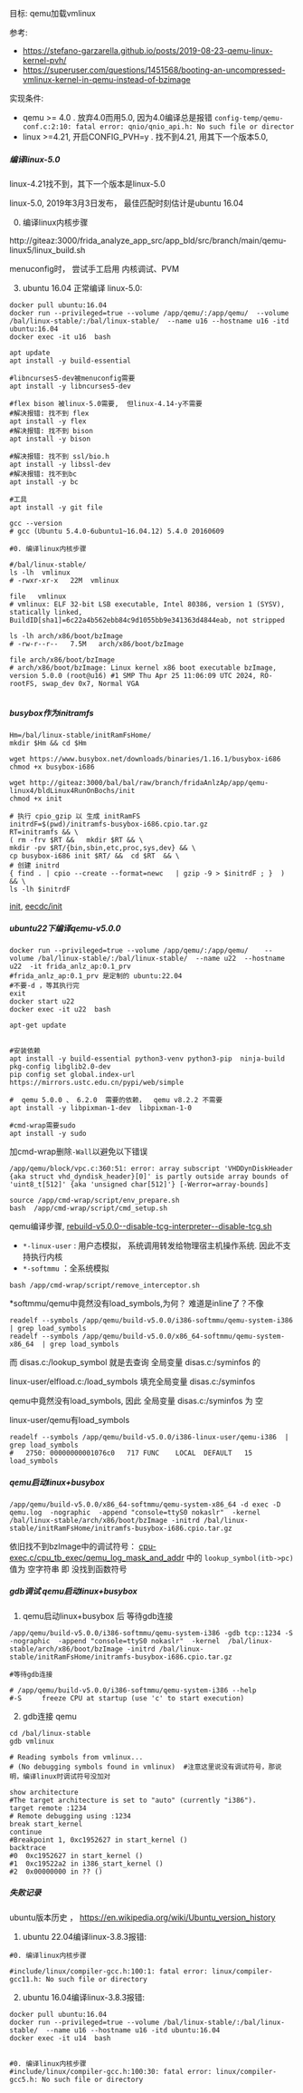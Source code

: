 目标: qemu加载vmlinux

参考:  
- https://stefano-garzarella.github.io/posts/2019-08-23-qemu-linux-kernel-pvh/
- https://superuser.com/questions/1451568/booting-an-uncompressed-vmlinux-kernel-in-qemu-instead-of-bzimage

实现条件: 
- qemu >= 4.0 . 放弃4.0而用5.0, 因为4.0编译总是报错 ```config-temp/qemu-conf.c:2:10: fatal error: qnio/qnio_api.h: No such file or director```
- linux >=4.21, 开启CONFIG_PVH=y  . 找不到4.21, 用其下一个版本5.0,  

##### 编译linux-5.0
linux-4.21找不到，其下一个版本是linux-5.0   

linux-5.0, 2019年3月3日发布， 最佳匹配时刻估计是ubuntu 16.04



0. 编译linux内核步骤

http://giteaz:3000/frida_analyze_app_src/app_bld/src/branch/main/qemu-linux5/linux_build.sh

menuconfig时， 尝试手工启用 内核调试、PVM




3. ubuntu 16.04 正常编译 linux-5.0:
```shell
docker pull ubuntu:16.04
docker run --privileged=true --volume /app/qemu/:/app/qemu/  --volume /bal/linux-stable/:/bal/linux-stable/  --name u16 --hostname u16 -itd ubuntu:16.04
docker exec -it u16  bash

```

```shell
apt update
apt install -y build-essential  

#libncurses5-dev被menuconfig需要
apt install -y libncurses5-dev

#flex bison 被linux-5.0需要,  但linux-4.14-y不需要
#解决报错: 找不到 flex
apt install -y flex
#解决报错: 找不到 bison
apt install -y bison

#解决报错: 找不到 ssl/bio.h
apt install -y libssl-dev
#解决报错: 找不到bc
apt install -y bc

#工具
apt install -y git file

gcc --version
# gcc (Ubuntu 5.4.0-6ubuntu1~16.04.12) 5.4.0 20160609

#0. 编译linux内核步骤

#/bal/linux-stable/
ls -lh  vmlinux
# -rwxr-xr-x   22M  vmlinux

file   vmlinux
# vmlinux: ELF 32-bit LSB executable, Intel 80386, version 1 (SYSV), statically linked, BuildID[sha1]=6c22a4b562ebb84c9d1055bb9e341363d4844eab, not stripped

ls -lh arch/x86/boot/bzImage 
# -rw-r--r--   7.5M   arch/x86/boot/bzImage

file arch/x86/boot/bzImage 
# arch/x86/boot/bzImage: Linux kernel x86 boot executable bzImage, version 5.0.0 (root@u16) #1 SMP Thu Apr 25 11:06:09 UTC 2024, RO-rootFS, swap_dev 0x7, Normal VGA


```


##### busybox作为initramfs

```shell
Hm=/bal/linux-stable/initRamFsHome/
mkdir $Hm && cd $Hm

wget https://www.busybox.net/downloads/binaries/1.16.1/busybox-i686
chmod +x busybox-i686

wget http://giteaz:3000/bal/bal/raw/branch/fridaAnlzAp/app/qemu-linux4/bldLinux4RunOnBochs/init
chmod +x init

# 执行 cpio_gzip 以 生成 initRamFS
initrdF=$(pwd)/initramfs-busybox-i686.cpio.tar.gz
RT=initramfs && \
( rm -frv $RT &&   mkdir $RT && \
mkdir -pv $RT/{bin,sbin,etc,proc,sys,dev} && \
cp busybox-i686 init $RT/ &&  cd $RT  && \
# 创建 initrd
{ find . | cpio --create --format=newc   | gzip -9 > $initrdF ; }  ) && \
ls -lh $initrdF
```
[init](http://giteaz:3000/bal/bal/src/branch/fridaAnlzAp/app/qemu-linux4/bldLinux4RunOnBochs/init),
[eecdc/init](http://giteaz:3000/bal/bal/src/commit/eecdce9efdc46a630119831bec2abbb0263ffe16/bldLinux4RunOnBochs/init)




##### ubuntu22下编译qemu-v5.0.0
```shell
docker run --privileged=true --volume /app/qemu/:/app/qemu/    --volume /bal/linux-stable/:/bal/linux-stable/  --name u22  --hostname u22  -it frida_anlz_ap:0.1_prv
#frida_anlz_ap:0.1_prv 是定制的 ubuntu:22.04
#不要-d ，等其执行完
exit
docker start u22
docker exec -it u22  bash

```

```shell
apt-get update 


#安装依赖
apt install -y build-essential python3-venv python3-pip  ninja-build pkg-config libglib2.0-dev
pip config set global.index-url https://mirrors.ustc.edu.cn/pypi/web/simple

#  qemu 5.0.0 、 6.2.0  需要的依赖，  qemu v8.2.2 不需要
apt install -y libpixman-1-dev  libpixman-1-0  

#cmd-wrap需要sudo
apt install -y sudo 

```

加cmd-wrap删除```-Wall```以避免以下错误
```
/app/qemu/block/vpc.c:360:51: error: array subscript 'VHDDynDiskHeader {aka struct vhd_dyndisk_header}[0]' is partly outside array bounds of 'uint8_t[512]' {aka 'unsigned char[512]'} [-Werror=array-bounds]
```

```shell
source /app/cmd-wrap/script/env_prepare.sh
bash  /app/cmd-wrap/script/cmd_setup.sh
```

qemu编译步骤, [rebuild-v5.0.0--disable-tcg-interpreter--disable-tcg.sh](http://giteaz:3000/frida_analyze_app_src/app_bld/src/branch/main/qemu/script/rebuild-v5.0.0--disable-tcg-interpreter--disable-tcg.sh)

- ```*-linux-user``` : 用户态模拟，  系统调用转发给物理宿主机操作系统. 因此不支持执行内核
- ```*-softmmu```    ：全系统模拟 



```shell
bash /app/cmd-wrap/script/remove_interceptor.sh
```

*softmmu/qemu中竟然没有load_symbols,为何？ 难道是inline了？不像
```shell
readelf --symbols /app/qemu/build-v5.0.0/i386-softmmu/qemu-system-i386  | grep load_symbols
readelf --symbols /app/qemu/build-v5.0.0/x86_64-softmmu/qemu-system-x86_64  | grep load_symbols
```
而 disas.c:/lookup_symbol 就是去查询 全局变量 disas.c:/syminfos 的

linux-user/elfload.c:/load_symbols 填充全局变量  disas.c:/syminfos

qemu中竟然没有load_symbols, 因此 全局变量 disas.c:/syminfos 为 空 




linux-user/qemu有load_symbols
```shell
readelf --symbols /app/qemu/build-v5.0.0/i386-linux-user/qemu-i386  | grep load_symbols
#   2750: 00000000001076c0   717 FUNC    LOCAL  DEFAULT   15 load_symbols
```





##### qemu启动linux+busybox

```shell
/app/qemu/build-v5.0.0/x86_64-softmmu/qemu-system-x86_64 -d exec -D qemu.log  -nographic  -append "console=ttyS0 nokaslr"  -kernel  /bal/linux-stable/arch/x86/boot/bzImage -initrd /bal/linux-stable/initRamFsHome/initramfs-busybox-i686.cpio.tar.gz
```
依旧找不到bzImage中的调试符号：
[cpu-exec.c/cpu_tb_exec/qemu_log_mask_and_addr](http://giteaz:3000/frida_analyze_app_src/app_bld/src/branch/main/qemu-linux4/qemu_log-exec_int_cpu.md#cpu-execccpu_tb_execqemu_log_mask_and_addr) 中的 ```lookup_symbol(itb->pc)``` 值为 空字符串 即 没找到函数符号 

##### gdb调试 qemu启动linux+busybox

1. qemu启动linux+busybox 后 等待gdb连接
```shell
/app/qemu/build-v5.0.0/i386-softmmu/qemu-system-i386 -gdb tcp::1234 -S  -nographic  -append "console=ttyS0 nokaslr"  -kernel  /bal/linux-stable/arch/x86/boot/bzImage -initrd /bal/linux-stable/initRamFsHome/initramfs-busybox-i686.cpio.tar.gz

#等待gdb连接

# /app/qemu/build-v5.0.0/i386-softmmu/qemu-system-i386 --help
#-S     freeze CPU at startup (use 'c' to start execution)
```

2. gdb连接 qemu
```shell
cd /bal/linux-stable
gdb vmlinux

# Reading symbols from vmlinux...
# (No debugging symbols found in vmlinux)  #注意这里说没有调试符号，那说明，编译linux时调试符号没加对

```

```shell
show architecture
#The target architecture is set to "auto" (currently "i386").
target remote :1234
# Remote debugging using :1234
break start_kernel
continue
#Breakpoint 1, 0xc1952627 in start_kernel ()
backtrace
#0  0xc1952627 in start_kernel ()
#1  0xc19522a2 in i386_start_kernel ()
#2  0x00000000 in ?? ()

```


##### 失败记录


ubuntu版本历史 ，  https://en.wikipedia.org/wiki/Ubuntu_version_history

1. ubuntu 22.04编译linux-3.8.3报错:
```shell
#0. 编译linux内核步骤

#include/linux/compiler-gcc.h:100:1: fatal error: linux/compiler-gcc11.h: No such file or directory
```



2. ubuntu 16.04编译linux-3.8.3报错:
```shell
docker pull ubuntu:16.04
docker run --privileged=true --volume /bal/linux-stable/:/bal/linux-stable/  --name u16 --hostname u16 -itd ubuntu:16.04
docker exec -it u14  bash


#0. 编译linux内核步骤
#include/linux/compiler-gcc.h:100:30: fatal error: linux/compiler-gcc5.h: No such file or directory



```